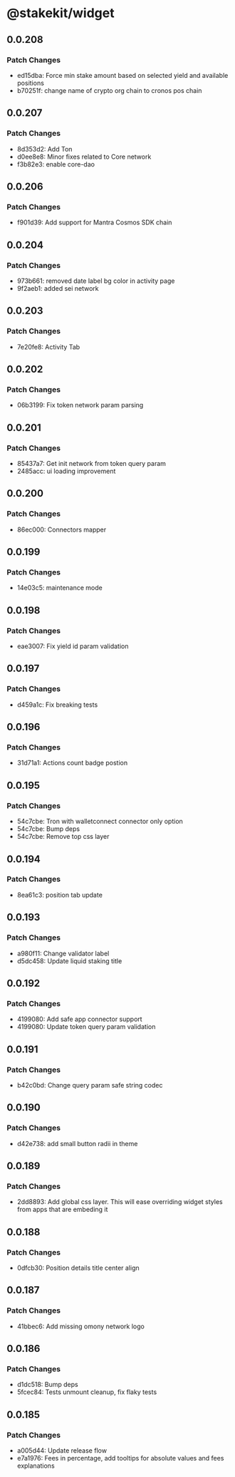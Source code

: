 # @stakekit/widget

## 0.0.208

### Patch Changes

- ed15dba: Force min stake amount based on selected yield and available positions
- b70251f: change name of crypto org chain to cronos pos chain

## 0.0.207

### Patch Changes

- 8d353d2: Add Ton
- d0ee8e8: Minor fixes related to Core network
- f3b82e3: enable core-dao

## 0.0.206

### Patch Changes

- f901d39: Add support for Mantra Cosmos SDK chain

## 0.0.204

### Patch Changes

- 973b661: removed date label bg color in activity page
- 9f2aeb1: added sei network

## 0.0.203

### Patch Changes

- 7e20fe8: Activity Tab

## 0.0.202

### Patch Changes

- 06b3199: Fix token network param parsing

## 0.0.201

### Patch Changes

- 85437a7: Get init network from token query param
- 2485acc: ui loading improvement

## 0.0.200

### Patch Changes

- 86ec000: Connectors mapper

## 0.0.199

### Patch Changes

- 14e03c5: maintenance mode

## 0.0.198

### Patch Changes

- eae3007: Fix yield id param validation

## 0.0.197

### Patch Changes

- d459a1c: Fix breaking tests

## 0.0.196

### Patch Changes

- 31d71a1: Actions count badge postion

## 0.0.195

### Patch Changes

- 54c7cbe: Tron with walletconnect connector only option
- 54c7cbe: Bump deps
- 54c7cbe: Remove top css layer

## 0.0.194

### Patch Changes

- 8ea61c3: position tab update

## 0.0.193

### Patch Changes

- a980f11: Change validator label
- d5dc458: Update liquid staking title

## 0.0.192

### Patch Changes

- 4199080: Add safe app connector support
- 4199080: Update token query param validation

## 0.0.191

### Patch Changes

- b42c0bd: Change query param safe string codec

## 0.0.190

### Patch Changes

- d42e738: add small button radii in theme

## 0.0.189

### Patch Changes

- 2dd8893: Add global css layer. This will ease overriding widget styles from apps that are embeding it

## 0.0.188

### Patch Changes

- 0dfcb30: Position details title center align

## 0.0.187

### Patch Changes

- 41bbec6: Add missing omony network logo

## 0.0.186

### Patch Changes

- d1dc518: Bump deps
- 5fcec84: Tests unmount cleanup, fix flaky tests

## 0.0.185

### Patch Changes

- a005d44: Update release flow
- e7a1976: Fees in percentage, add tooltips for absolute values and fees explanations
